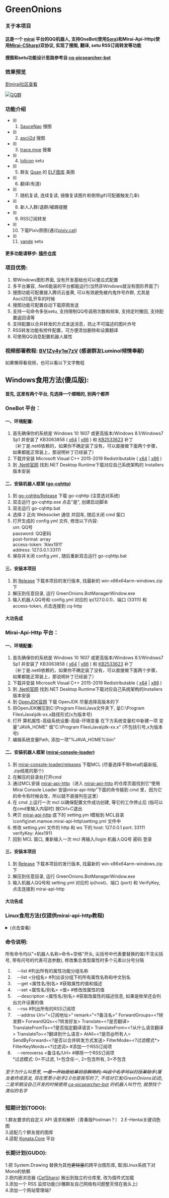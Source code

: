# GreenOnions

### 关于本项目

#### 这是一个 [mirai](https://github.com/mamoe/mirai) 平台的QQ机器人, 支持OneBot(使用[Sora](https://github.com/DeepOceanSoft/Sora))和Mirai-Api-Http(使用[Mirai-CSharp](https://github.com/Executor-Cheng/Mirai-CSharp))双协议, 实现了搜图, 翻译, setu RSS订阅转发等功能<br>
#### 搜图和setu功能设计思路参考自 [cq-picsearcher-bot](https://github.com/Tsuk1ko/cq-picsearcher-bot) <br>

### 效果预览
[到mirai社区查看](https://mirai.mamoe.net/topic/1020/%E7%83%82%E5%A4%A7%E8%A1%97%E7%9A%84%E6%90%9C%E5%9B%BE-rss%E8%BD%AC%E5%8F%91%E7%AD%89%E5%8A%9F%E8%83%BD%E6%8F%92%E4%BB%B6-%E5%B8%A6windows%E7%95%8C%E9%9D%A2)

[![QQ群](https://img.shields.io/badge/QQ群-550398174-blue.svg "QQ群")](https://jq.qq.com/?_wv=1027&k=rJ7RA3SF "QQ群")

### 功能介绍

- [x] 1. [SauceNao](https://saucenao.com/) 搜图<br>
- [x] 2. [ascii2d](https://ascii2d.net/) 搜图<br>
- [x] 3. [trace.moe](https://trace.moe/) 搜番<br>
- [x] 4. [lolicon](https://api.lolicon.app/#/setu) setu<br>
- [x] 5. 群友 [Quan](https://github.com/Quan666) 的 [ELF图库](http://img.shab.fun:5000/) 美图<br>
- [x] 6. 翻译(有道)<br>
- [x] 7. 随机复读, 连续复读, 镜像复读图片和倒带gif(可配置触发几率)<br>
- [x] 8. 新人入群/退群/被踢提醒<br>
- [x] 9. RSS订阅转发<br>
- [x] 10. 下载Pixiv原图(通过[pixiv.cat](https://pixiv.cat/))<br>
- [x] 11. [yande](yande.re/post) setu
#### 更多功能请移步: [插件仓库](https://github.com/Alex1911-Jiang/GreenOnions.Plugins)

### 项目优势:

1. 带Windows图形界面, 没有开发基础也可以傻瓜式配置<br>
2. 多平台兼容, .Net6能装的平台都能运行(当然非Windows就没有图形界面了)<br>
3. 搜图功能可配置接入腾讯云鉴黄, 可以有效避免被内鬼炸号炸群, 尤其是Ascii2D乱开车的时候<br>
4. 搜图功能可配置自动下载原图发送<br>
5. 支持一句命令多张setu, 支持限制QQ号调用次数和频率, 支持定时撤回, 支持配置返回语等<br>
6. 支持配置以合并转发的方式发送消息，防止不可描述的图片炸号<br>
7. RSS转发功能有控件配置，可方便添加删除和设置翻译<br>
8. 可使用QQ消息配置机器人属性<br>

### 视频部署教程: [BV1Zv4y1w7zV](https://www.bilibili.com/video/BV1Zv4y1w7zV/?vd_source=f8622c32e255b12559a63ccdcef969cd) (感谢群友Luminol倾情奉献)
如果懒得看视频，也可以看以下文字教程

## Windows食用方法(傻瓜版):

#### 首先, 这里有两个平台, 先选择一个顺眼的, 别两个都弄

### OneBot 平台：

#### 一、环境配置:

1. 首先确保你的系统是 Windows 10 1607 或更高版本/Windows 8.1/Windows7 Sp1 并安装了 KB3063858 ( [x64](https://www.microsoft.com/zh-CN/download/details.aspx?id=47442) | [x86](https://www.microsoft.com/zh-CN/download/details.aspx?id=47409) ) 和 [KB2533623](https://support.microsoft.com/zh-cn/topic/microsoft-%E5%AE%89%E5%85%A8%E5%85%AC%E5%91%8A-%E4%B8%8D%E5%AE%89%E5%85%A8%E7%9A%84%E5%BA%93%E5%8A%A0%E8%BD%BD%E5%8F%AF%E8%83%BD%E5%85%81%E8%AE%B8%E8%BF%9C%E7%A8%8B%E6%89%A7%E8%A1%8C%E4%BB%A3%E7%A0%81-486ea436-2d47-27e5-6cb9-26ab7230c704) 补丁<br>
（补丁是.net6依赖的，如果你不确定装了没有，可以直接做下面两个步骤，如果都能正常装上，那说明补丁已经装了）<br>
2. 下载并安装 Microsoft Visual C++ 2015-2019 Redistributable ( [x64](https://aka.ms/vs/16/release/vc_redist.x64.exe) | [x86](https://aka.ms/vs/16/release/vc_redist.x86.exe) )<br>
3. 到 [.Net6官网](https://dotnet.microsoft.com/download/dotnet/6.0) 找到.NET Desktop Runtime下载对应自己系统架构的 Installers 版本安装<br>

#### 二、安装机器人框架 ([go-cqhttp](https://github.com/Mrs4s/go-cqhttp))

1. 到 [go-cqhttp/Release](https://github.com/Mrs4s/go-cqhttp/releases) 下载 go-cqhttp (注意选对系统)<br>
2. 双击运行 go-cqhttp.exe 点击"是", 创建启动脚本<br>
3. 双击运行 go-cqhttp.bat<br>
4. 选择 2 正向 Websocket 通信 并回车, 随后关闭 cmd 窗口<br>
5. 打开生成的 config.yml 文件, 修改以下内容:<br>
  uin: QQ号<br>
  password: QQ密码<br>
  post-format: array<br>
  access-token: 'Alex1911'<br>
  address: 127.0.0.1:33111<br>
6. 保存并关闭 config.yml , 随后重新双击运行 go-cqhttp.bat<br>

#### 三、安装本项目

1. 到 [Release](https://github.com/Alex1911-Jiang/GreenOnions/releases) 下载本项目的发行版本, 找最新的 win-x86x64arm-windows.zip 下<br>
2. 解压到任意目录, 运行 GreenOnions.BotManagerWindow.exe<br>
3. 输入机器人QQ号和 config.yml 对应的 ip(127.0.0.1)、端口 (33111) 和 access-token, 点击连接到 cq-http<br>

#### 大功告成


### Mirai-Api-Http 平台：

#### 一、环境配置:

1. 首先确保你的系统是 Windows 10 1607 或更高版本/Windows 8.1/Windows7 Sp1 并安装了 KB3063858 ( [x64](https://www.microsoft.com/zh-CN/download/details.aspx?id=47442) | [x86](https://www.microsoft.com/zh-CN/download/details.aspx?id=47409) ) 和 [KB2533623](https://support.microsoft.com/zh-cn/topic/microsoft-%E5%AE%89%E5%85%A8%E5%85%AC%E5%91%8A-%E4%B8%8D%E5%AE%89%E5%85%A8%E7%9A%84%E5%BA%93%E5%8A%A0%E8%BD%BD%E5%8F%AF%E8%83%BD%E5%85%81%E8%AE%B8%E8%BF%9C%E7%A8%8B%E6%89%A7%E8%A1%8C%E4%BB%A3%E7%A0%81-486ea436-2d47-27e5-6cb9-26ab7230c704) 补丁<br>
（补丁是.net6依赖的，如果你不确定装了没有，可以直接做下面两个步骤，如果都能正常装上，那说明补丁已经装了）<br>
2. 下载并安装 Microsoft Visual C++ 2015-2019 Redistributable ( [x64](https://aka.ms/vs/16/release/vc_redist.x64.exe) | [x86](https://aka.ms/vs/16/release/vc_redist.x86.exe) )<br>
3. 到 [.Net6官网](https://dotnet.microsoft.com/download/dotnet/6.0) 找到.NET Desktop Runtime下载对应自己系统架构的Installers版本安装<br>
4. 到 [OpenJDK官网](http://jdk.java.net/) 下载 OpenJDK 尽量选择高版本的下<br>
5. 将OpenJDK解压到C:\Program Files\Java文件夹下, 呈C:\Program Files\Java\jdk-xx.x路径形式(x为版本号)<br>
6. 打开 算机属性-高级系统设置-高级-环境变量 在下方系统变量栏中新建一项 变量"JAVA_HOME" 值"C:\Program Files\Java\jdk-xx.x" (不包括引号,x为版本号)<br>
7. 编辑系统变量Path, 添加一项"%JAVA_HOME%\bin"<br>

#### 二、安装机器人框架 ([mirai-console-loader](https://github.com/iTXTech/mirai-console-loader))

1. 到 [mirai-console-loader/releases](https://github.com/iTXTech/mirai-console-loader/releases) 下载MCL (尽量选择不带beta的最新版, .zip结尾的那个)<br>
2. 在解压的目录处打开cmd
3. 通过MCL安装 [mirai-api-http](https://github.com/project-mirai/mirai-api-http)（进入 [mirai-api-http](https://github.com/project-mirai/mirai-api-http) 的仓库页面找到它“使用 Mirai Console Loader 安装mirai-api-http”下面的命令输到 cmd 里，因为它的命令有时候会改，所以就不直接列在这里）<br>
4. 在 cmd 上运行一次 mcl 以确保配置文件成功创建, 等它的工作停止后 (指可以在cmd里输入内容时) 按Ctrl+C退出
5. 拷贝 [mirai-api-http](https://github.com/project-mirai/mirai-api-http) 底下的 setting.ym l模板到 MCL目录\config\net.mamoe.mirai-api-http\setting.yml 文件中
6. 修改 setting.yml 文件的 http 和 ws 下的 host: 127.0.0.1 port: 33111 verifyKey: Alex1911<br>
7. 回到 MCL 窗口, 重新输入一次 mcl 再输入/login 机器人QQ号 密码 登录<br>

#### 三、安装本项目

1. 到 [Release](https://github.com/Alex1911-Jiang/GreenOnions/releases) 下载本项目的发行版本, 找最新的 win-x86x64arm-windows.zip 下<br>
2. 解压到任意目录, 运行 GreenOnions.BotManagerWindow.exe<br>
3. 输入机器人QQ号和 setting.yml 对应的 ip(host)、端口 (port) 和 VerifyKey, 点击连接到 mirai-api-http<br>

#### 大功告成

### Linux食用方法(仅提供mirai-api-http教程)
<details>
<summary>(点击查看)</summary>

 ### Ubuntu为例:
1. 输入 sudo apt install unzip #安装解压zip的库<br>
2. 输入 sudo apt install openjdk-17-jdk-headless #安装Java依赖<br>
3. 输入 sudo apt-get install -y dotnet-runtime-6.0 #安装 .Net 依赖<br>
#其他发行版详见: [在 Linux 上安装.Net](https://docs.microsoft.com/zh-cn/dotnet/core/install/)<br>
4. 安装 [mirai](https://github.com/mamoe/mirai) (这里的例子为 [Mirai Console Loader](https://github.com/iTXTech/mirai-console-loader))<br>
4.1. 到 [mcl/Release](https://github.com/iTXTech/mirai-console-loader/releases) 里复制最新的zip包下载地址<br>
4.2. 输入 wget 地址 #下载mcl 例如: wget https://github.com/iTXTech/mirai-console-loader/releases/download/v2.1.0/mcl-2.1.0.zip<br>
4.3. 输入 unzip mcl-1.2.2.zip #解压(文件名按下载到的来写)<br>
4.4. 输入 sudo chmod 777 mcl #设置权限<br>
5. 安装 [mirai-api-http](https://github.com/project-mirai/mirai-api-http) 通信插件<br>
5.1. 输入 ./mcl --update-package net.mamoe:mirai-api-http --channel stable-v2 --type plugin #(地址可能会随着更新改变, 以 [mirai-api-http](https://github.com/project-mirai/mirai-api-http) 中的说明为准)<br>
5.2. 输入 ./mcl #首次启动 [mirai](https://github.com/mamoe/mirai) 创建配置文件<br>
5.3. 当配置完成后, 按Ctrl+C停止运行<br>
5.5. 到 [mirai-api-http](https://github.com/project-mirai/mirai-api-http) 复制setting.yml模板<br>
5.4. 输入 sudo vim config/net.mamoe.mirai-api-http/setting.yml #使用Vim(或其他工具)编辑配置文件<br>
5.5. 粘贴复制的模板并修改 http 和 ws 下的 host: 127.0.0.1 port: 33111 verifyKey: Alex1911<br>
5.6. 按Esc退出编辑模式并输入 :wq! 保存配置文件<br>
6. 登录机器人QQ:<br>
6.1. 输入 ./mcl 启动 [mirai](https://github.com/mamoe/mirai)<br>
6.2. 输入 /login QQ号 密码 #登录机器人QQ<br>
7. 下载并安装本项目<br>
7.1. 到 [GreenOnions/Release](https://github.com/Alex1911-Jiang/GreenOnions/releases) #复制对应自己系统的本项目下载链接<br>
7.2. 输入 wget 地址 #下载本项目压缩包<br>
7.3. 输入 unzip linux-x64.zip #解压本项目(文件名按下载到的来写)<br>
7.4. 输入 cd linux-x64 #进入解压后的目录<br>
8. 启动本项目并连接到 [mirai](https://github.com/mamoe/mirai)<br>
8.5. 输入 dotnet GreenOnions.BotManagerConsole.dll #启动本项目<br>
8.6. 按提示输入QQ号、IP、端口和 VerifyKey <br>
 
#### 大功告成
 </details>


### 命令说明:

所有命令均以"<机器人名称>命令+空格"开头, 尖括号中代表要替换的值(不含尖括号, 带有问号的代表可选参数), 修改集合类型属性时多个元素以分号分隔<br>
1. 　--list #列出所有的属性功能分组名称<br>
2. 　--list <分组名> #列出该分组下的所有属性名称和中文别名<br>
3. 　--get <属性名/别名> #获取属性的值和描述<br>
4. 　--set <属性名/别名> <值> #修改改属性的值<br>
5. 　--description <属性名/别名> #获取改属性的描述信息, 如果是枚举还会列出允许设置的值<br>
6. 　--rss #列出所有的RSS订阅项<br>
7. 　--addrss Url="<订阅地址>" remark="<?备注名>" ForwardGroups=<?转发群> ForwardQQs=<?转发好友> Translate=<?是否翻译> TranslateFromTo=<?是否指定翻译语言> TranslateFrom=<?从什么语言翻译> TranslateTo=<?翻译到什么语言> AtAll=<?是否@所有人> SendByForward=<?是否以合并转发方式发送> FilterMode=<?过滤模式*> FilterKeyWords=<?过滤词> #添加一个RSS订阅项<br>
8. 　--removerss <备注名/Url> #移除一个RSS订阅项<br>
*过滤模式: 0=不过滤, 1=包含任一, 2=包含所有, 3=不包含


###### 至于为什么叫葱葱, ~~一是一开始是给某初音群用的, 叫这个名字可以打压某助手~~(屠龙者终成恶龙, 现在葱葱小助手2.0也是我写的了, 不信对它发/GreenOnions试试), 二是早期没自己开发的时候使用 [cq-picsearcher-bot](https://github.com/Tsuk1ko/cq-picsearcher-bot) 的机器人叫竹竹, 就想找个类似的名字<br>

### 短期计划(TODO):

1.群友要求的自定义 API 请求和解析（青春版Postman？）
2.E-Hentai关键词色图<br>
3.适配几个群友提的图库<br>
4.适配 [Konata.Core](https://github.com/KonataDev/Konata.Core) 平台

### 长期计划(GUDO):
1.把 System.Drawing 替换为其他~~更轻量~~的跨平台图形库, 取消Linux系统下对Mono的依赖<br>
2.把内嵌浏览器 ([CefSharp](https://github.com/cefsharp/CefSharp)) 搬出到独立的仓库里, 改为插件式加载<br>
3.添加一个 RSS 监控功能(沙雕群友自己网络有问题整天怪在我头上)<br>
4.添加一个网站管理端?<br>

